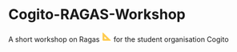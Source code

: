 # Cogito-RAGAS-Workshop
A short workshop on Ragas <img src="media/ragas.png" alt="Ragas logo" width="20"/> for the student organisation Cogito
